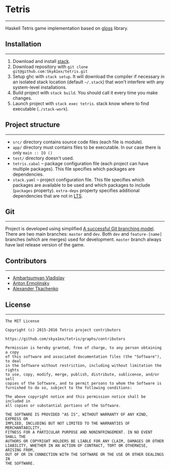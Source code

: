 # Tetris
-----------

Haskell Tetris game implementation based on [gloss](https://hackage.haskell.org/package/gloss) library.


## Installation
-----------

1. Download and install [stack](https://github.com/commercialhaskell/stack).
2. Download repository with `git clone git@github.com:SkyA1ex/tetris.git`
3. Setup ghc with `stack setup`. It will download the compiler if necessary in an isolated stack location (default `~/.stack`) that won't interfere with any system-level installations.
4. Build project with `stack build`. You should call it every time you make changes.
5. Launch project with `stack exec tetris`. stack know where to find executable (`./stack-work`).

## Project structure
-----------

* `src/` directory contains source code files (each file is module).
* `app/` directory must contains files to be executable. In our case there is only `main :: IO ()`
* `test/` directory doesn't used.
* `tetris.cabal` – package configuration file (each project can have multiple packages). This file specifies which packages are dependencies.
* `stack.yaml` – project configuration file. This file specifies which packages are available to be used and which packages to include (`packages` property). `extra-deps` property specifies additional dependencies that are not in [LTS](https://www.stackage.org/lts-3.17).

## Git
-----------

Project is developed using simplified [A successful Git branching model](http://nvie.com/posts/a-successful-git-branching-model/). There are two main branches: `master` and `dev`. Both `dev` and `feature-[name]` branches (which are merges) used for development. `master` branch always have last release version of the game.

## Contributors
-----------

* [Ambartsumyan Vladislav](https://github.com/vladambartsumyan)
* [Anton Ermolinsky](https://github.com/OQJAV)
* [Alexander Tkachenko](skyalexx@gmail.com)


## License
-----------

    The MIT License

    Copyright (c) 2015-2016 Tetris project contributors

    https://github.com/skya1ex/tetris/graphs/contributors

    Permission is hereby granted, free of charge, to any person obtaining a copy
    of this software and associated documentation files (the "Software"), to deal
    in the Software without restriction, including without limitation the rights
    to use, copy, modify, merge, publish, distribute, sublicense, and/or sell
    copies of the Software, and to permit persons to whom the Software is
    furnished to do so, subject to the following conditions:

    The above copyright notice and this permission notice shall be included in
    all copies or substantial portions of the Software.

    THE SOFTWARE IS PROVIDED "AS IS", WITHOUT WARRANTY OF ANY KIND, EXPRESS OR
    IMPLIED, INCLUDING BUT NOT LIMITED TO THE WARRANTIES OF MERCHANTABILITY,
    FITNESS FOR A PARTICULAR PURPOSE AND NONINFRINGEMENT. IN NO EVENT SHALL THE
    AUTHORS OR COPYRIGHT HOLDERS BE LIABLE FOR ANY CLAIM, DAMAGES OR OTHER
    LIABILITY, WHETHER IN AN ACTION OF CONTRACT, TORT OR OTHERWISE, ARISING FROM,
    OUT OF OR IN CONNECTION WITH THE SOFTWARE OR THE USE OR OTHER DEALINGS IN
    THE SOFTWARE.